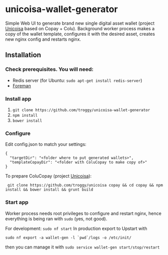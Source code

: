 # unicoisa-wallet-generator

Simple Web UI to generate brand new single digital asset wallet (project [Unicoisa](https://github.com/troggy/unicoisa) based on Copay + Colu). Background worker process makes a copy of the wallet template, configures it with the desired asset, creates new nginx config and restarts nginx.

## Installation

### Check prerequisites. You will need:
- Redis server (for Ubuntu: ``sudo apt-get install redis-server``)
- [Foreman](https://www.npmjs.com/package/foreman)

### Install app
1. ``git clone https://github.com/troggy/unicoisa-wallet-generator``
2. ``npm install``
3. ``bower install``

### Configure
Edit config.json to match your settings:

````
{
  "targetDir": "<folder where to put generated wallets>",
  "templateCopayDir": "<folder with ColuCopay to make copy of>"
}
````

To prepare ColuCopay (project [Unicoisa](https://github.com/troggy/unicoisa)):
````
 git clone https://github.com/troggy/unicoisa copay && cd copay && npm install && bower install && grunt build
````

### Start app

Worker process needs root privileges to configure and restart nginx, hence everything is being ran with ``sudo`` (yes, not good).

For development: ``sudo nf start``
In production export to Upstart with
````
sudo nf export -a wallet-gen -l `pwd`/logs -o /etc/init/
````
then you can manage it with ``sudo service wallet-gen start/stop/restart``



